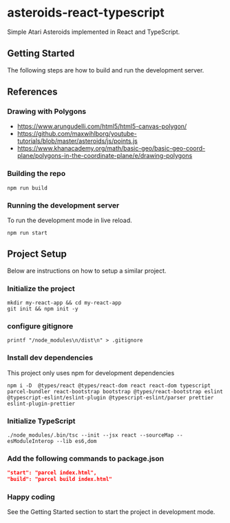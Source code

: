# asteroids-react-typescript

Simple Atari Asteroids implemented in React and TypeScript.

## Getting Started

The following steps are how to build and run the development server.

## References

### Drawing with Polygons
* https://www.arungudelli.com/html5/html5-canvas-polygon/
* https://github.com/maxwihlborg/youtube-tutorials/blob/master/asteroids/js/points.js
* https://www.khanacademy.org/math/basic-geo/basic-geo-coord-plane/polygons-in-the-coordinate-plane/e/drawing-polygons

### Building the repo

```
npm run build
```

### Running the development server
To run the development mode in live reload.
```
npm run start
```

## Project Setup
Below are instructions on how to setup a similar project.

### Initialize the project
```
mkdir my-react-app && cd my-react-app
git init && npm init -y
```
### configure gitignore
```
printf "/node_modules\n/dist\n" > .gitignore
```
### Install dev dependencies
This project only uses npm for development dependencies
```
npm i -D  @types/react @types/react-dom react react-dom typescript parcel-bundler react-bootstrap bootstrap @types/react-bootstrap eslint @typescript-eslint/eslint-plugin @typescript-eslint/parser prettier eslint-plugin-prettier
```
### Initialize TypeScript
```
./node_modules/.bin/tsc --init --jsx react --sourceMap --esModuleInterop --lib es6,dom
```
### Add the following commands to package.json
```json
"start": "parcel index.html",
"build": "parcel build index.html"
```
### Happy coding
See the Getting Started section to start the project in development mode.